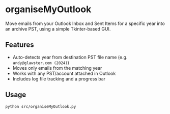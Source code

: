 # organiseMyOutlook

Move emails from your Outlook Inbox and Sent Items for a specific year into an archive PST, using a simple Tkinter-based GUI.

## Features

- Auto-detects year from destination PST file name (e.g. `andy@glawster.com (2024)`)
- Moves only emails from the matching year
- Works with any PST/account attached in Outlook
- Includes log file tracking and a progress bar

## Usage

```bash
python src/organiseMyOutlook.py
